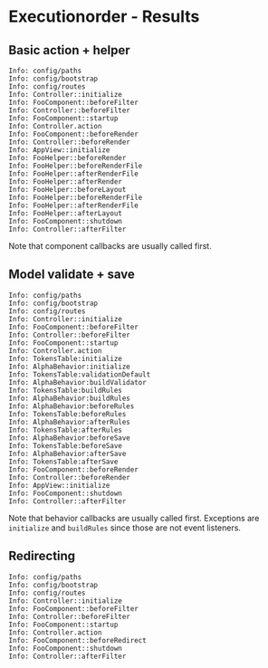 # Executionorder - Results

## Basic action + helper
```
Info: config/paths
Info: config/bootstrap
Info: config/routes
Info: Controller::initialize
Info: FooComponent::beforeFilter
Info: Controller::beforeFilter
Info: FooComponent::startup
Info: Controller.action
Info: FooComponent::beforeRender
Info: Controller::beforeRender
Info: AppView::initialize
Info: FooHelper::beforeRender
Info: FooHelper::beforeRenderFile
Info: FooHelper::afterRenderFile
Info: FooHelper::afterRender
Info: FooHelper::beforeLayout
Info: FooHelper::beforeRenderFile
Info: FooHelper::afterRenderFile
Info: FooHelper::afterLayout
Info: FooComponent::shutdown
Info: Controller::afterFilter
```
Note that component callbacks are usually called first.

## Model validate + save
```
Info: config/paths
Info: config/bootstrap
Info: config/routes
Info: Controller::initialize
Info: FooComponent::beforeFilter
Info: Controller::beforeFilter
Info: FooComponent::startup
Info: Controller.action
Info: TokensTable:initialize
Info: AlphaBehavior:initialize
Info: TokensTable:validationDefault
Info: AlphaBehavior:buildValidator
Info: TokensTable:buildRules
Info: AlphaBehavior:buildRules
Info: AlphaBehavior:beforeRules
Info: TokensTable:beforeRules
Info: AlphaBehavior:afterRules
Info: TokensTable:afterRules
Info: AlphaBehavior:beforeSave
Info: TokensTable:beforeSave
Info: AlphaBehavior:afterSave
Info: TokensTable:afterSave
Info: FooComponent::beforeRender
Info: Controller::beforeRender
Info: AppView::initialize
Info: FooComponent::shutdown
Info: Controller::afterFilter
```
Note that behavior callbacks are usually called first.
Exceptions are `initialize` and `buildRules` since those are not event listeners.

## Redirecting
```
Info: config/paths
Info: config/bootstrap
Info: config/routes
Info: Controller::initialize
Info: FooComponent::beforeFilter
Info: Controller::beforeFilter
Info: FooComponent::startup
Info: Controller.action
Info: FooComponent::beforeRedirect
Info: FooComponent::shutdown
Info: Controller::afterFilter
```
